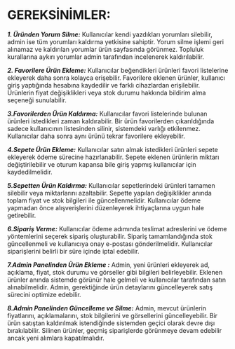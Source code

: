# GEREKSİNİMLER:

***1.  Üründen Yorum Silme:*** Kullanıcılar kendi yazdıkları yorumları silebilir, admin ise tüm yorumları kaldırma yetkisine sahiptir. Yorum silme işlemi geri alınamaz ve kaldırılan yorumlar ürün sayfasında görünmez. Topluluk kurallarına aykırı yorumlar admin tarafından incelenerek kaldırılabilir.

***2. Favorilere Ürün Ekleme:*** Kullanıcılar beğendikleri ürünleri favori listelerine ekleyerek daha sonra kolayca erişebilir. Favorilere eklenen ürünler, kullanıcı giriş yaptığında hesabına kaydedilir ve farklı cihazlardan erişilebilir. Ürünlerin fiyat değişiklikleri veya stok durumu hakkında bildirim alma seçeneği sunulabilir.

***3.Favorilerden Ürün Kaldırma:*** Kullanıcılar favori listelerinde bulunan ürünleri istedikleri zaman kaldırabilir. Bir ürün favorilerden çıkarıldığında sadece kullanıcının listesinden silinir, sistemdeki varlığı etkilenmez. Kullanıcılar daha sonra aynı ürünü tekrar favorilere ekleyebilir.

***4.Sepete Ürün Ekleme:*** Kullanıcılar satın almak istedikleri ürünleri sepete ekleyerek ödeme sürecine hazırlanabilir. Sepete eklenen ürünlerin miktarı değiştirilebilir ve oturum kapansa bile giriş yapmış kullanıcılar için kaydedilmelidir.

***5.Sepetten Ürün Kaldırma:*** Kullanıcılar sepetlerindeki ürünleri tamamen silebilir veya miktarlarını azaltabilir. Sepette yapılan değişiklikler anında toplam fiyat ve stok bilgileri ile güncellenmelidir. Kullanıcılar ödeme yapmadan önce alışverişlerini düzenleyerek ihtiyaçlarına uygun hale getirebilir.

***6.Sipariş Verme:*** Kullanıcılar ödeme adımında teslimat adreslerini ve ödeme yöntemlerini seçerek sipariş oluşturabilir. Sipariş tamamlandığında stok güncellenmeli ve kullanıcıya onay e-postası gönderilmelidir. Kullanıcılar siparişlerini belirli bir süre içinde iptal edebilir.

***7.Admin Panelinden Ürün Ekleme :*** Admin, yeni ürünleri ekleyerek ad, açıklama, fiyat, stok durumu ve görseller gibi bilgileri belirleyebilir. Eklenen ürünler anında sistemde görünür hale gelmeli ve kullanıcılar tarafından satın alınabilmelidir. Admin, gerektiğinde ürün detaylarını güncelleyerek satış sürecini optimize edebilir.

***8.Admin Panelinden Güncelleme ve Silme:*** Admin, mevcut ürünlerin fiyatlarını, açıklamalarını, stok bilgilerini ve görsellerini güncelleyebilir. Bir ürün satıştan kaldırılmak istendiğinde sistemden geçici olarak devre dışı bırakılabilir. Silinen ürünler, geçmiş siparişlerde görünmeye devam edebilir ancak yeni alımlara kapatılmalıdır.
